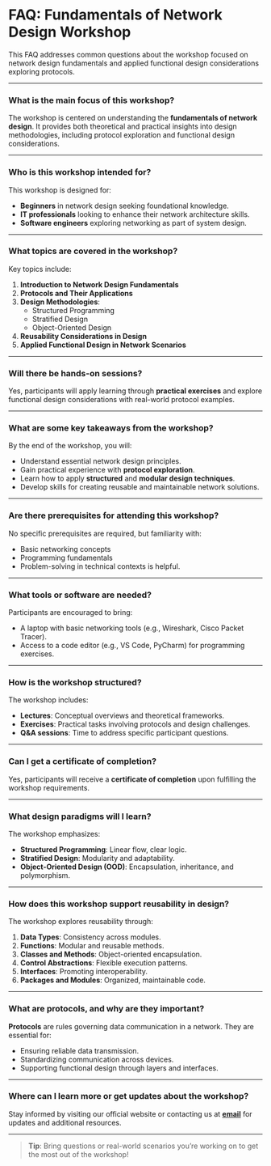 # FAQ: Fundamentals of Network Design Workshop

This FAQ addresses common questions about the workshop focused on network design fundamentals and applied functional design considerations exploring protocols.

---

### **What is the main focus of this workshop?**
The workshop is centered on understanding the **fundamentals of network design**. It provides both theoretical and practical insights into design methodologies, including protocol exploration and functional design considerations.

---

### **Who is this workshop intended for?**
This workshop is designed for:

- **Beginners** in network design seeking foundational knowledge.
- **IT professionals** looking to enhance their network architecture skills.
- **Software engineers** exploring networking as part of system design.

---

### **What topics are covered in the workshop?**
Key topics include:

1. **Introduction to Network Design Fundamentals**
2. **Protocols and Their Applications**
3. **Design Methodologies**:
   - Structured Programming
   - Stratified Design
   - Object-Oriented Design
4. **Reusability Considerations in Design**
5. **Applied Functional Design in Network Scenarios**

---

### **Will there be hands-on sessions?**
Yes, participants will apply learning through **practical exercises** and explore functional design considerations with real-world protocol examples.

---

### **What are some key takeaways from the workshop?**
By the end of the workshop, you will:

- Understand essential network design principles.
- Gain practical experience with **protocol exploration**.
- Learn how to apply **structured** and **modular design techniques**.
- Develop skills for creating reusable and maintainable network solutions.

---

### **Are there prerequisites for attending this workshop?**
No specific prerequisites are required, but familiarity with:

- Basic networking concepts
- Programming fundamentals
- Problem-solving in technical contexts
is helpful.

---

### **What tools or software are needed?**
Participants are encouraged to bring:

- A laptop with basic networking tools (e.g., Wireshark, Cisco Packet Tracer).
- Access to a code editor (e.g., VS Code, PyCharm) for programming exercises.

---

### **How is the workshop structured?**
The workshop includes:

- **Lectures**: Conceptual overviews and theoretical frameworks.
- **Exercises**: Practical tasks involving protocols and design challenges.
- **Q&A sessions**: Time to address specific participant questions.

---

### **Can I get a certificate of completion?**
Yes, participants will receive a **certificate of completion** upon fulfilling the workshop requirements.

---

### **What design paradigms will I learn?**
The workshop emphasizes:

- **Structured Programming**: Linear flow, clear logic.
- **Stratified Design**: Modularity and adaptability.
- **Object-Oriented Design (OOD)**: Encapsulation, inheritance, and polymorphism.

---

### **How does this workshop support reusability in design?**
The workshop explores reusability through:

1. **Data Types**: Consistency across modules.
2. **Functions**: Modular and reusable methods.
3. **Classes and Methods**: Object-oriented encapsulation.
4. **Control Abstractions**: Flexible execution patterns.
5. **Interfaces**: Promoting interoperability.
6. **Packages and Modules**: Organized, maintainable code.

---

### **What are protocols, and why are they important?**
**Protocols** are rules governing data communication in a network. They are essential for:

- Ensuring reliable data transmission.
- Standardizing communication across devices.
- Supporting functional design through layers and interfaces.

---

### **Where can I learn more or get updates about the workshop?**
Stay informed by visiting our official website or contacting us at **[email](mailto:rye@wentcloud.com)** for updates and additional resources.

---

> **Tip**: Bring questions or real-world scenarios you’re working on to get the most out of the workshop!